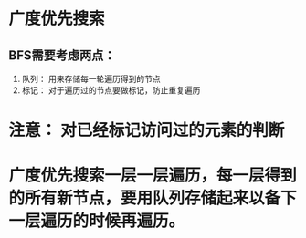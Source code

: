 # 广度优先搜索
## BFS需要考虑两点：
1. 队列： 用来存储每一轮遍历得到的节点
2. 标记： 对于遍历过的节点要做标记，防止重复遍历

# 注意：  对已经标记访问过的元素的判断
# 广度优先搜索一层一层遍历，每一层得到的所有新节点，要用队列存储起来以备下一层遍历的时候再遍历。